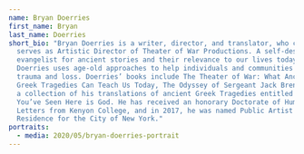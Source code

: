 ```yaml
---
name: Bryan Doerries
first_name: Bryan
last_name: Doerries
short_bio: "Bryan Doerries is a writer, director, and translator, who currently
  serves as Artistic Director of Theater of War Productions. A self-described
  evangelist for ancient stories and their relevance to our lives today,
  Doerries uses age-old approaches to help individuals and communities heal from
  trauma and loss. Doerries’ books include The Theater of War: What Ancient
  Greek Tragedies Can Teach Us Today, The Odyssey of Sergeant Jack Brennan, and
  a collection of his translations of ancient Greek Tragedies entitled All That
  You’ve Seen Here is God. He has received an honorary Doctorate of Humane
  Letters from Kenyon College, and in 2017, he was named Public Artist in
  Residence for the City of New York."
portraits:
  - media: 2020/05/bryan-doerries-portrait
---
```

